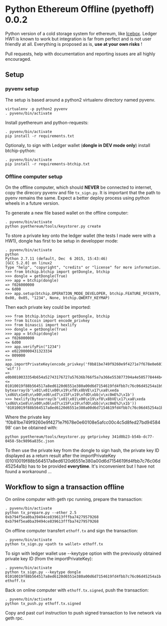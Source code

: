 # Python Ethereum Offline (pyethoff) 0.0.2

Python version of a cold storage system for ethereum, like [Icebox](https://github.com/ConsenSys/icebox).
Ledger HW1 is known to work but integration is far from perfect and is not user friendly at all.
Everything is proposed as is, **use at your own risks** !

Pull requests, help with documentation and reporting issues are all highly encouraged.

## Setup

### pyvenv setup
The setup is based around a python2 virtualenv directory named pyvenv.

```
virtualenv -p python2 pyvenv
. pyvenv/bin/activate
```

Install pyethereum and python-requests:
```
. pyvenv/bin/activate
pip install -r requirements.txt
```

Optionaly, to sign with Ledger wallet (**dongle in DEV mode only**) install btchip-python:
```
. pyvenv/bin/activate
pip install -r requirements-btchip.txt
```

### Offline computer setup

On the offline computer, which should **NEVER** be connected to internet, copy the direcory pyvenv and file `tx_sign.py`. It is important that the path to pyenv remains the same. Expect a better deploy process using python wheels in a future version.

To generate a new file based wallet on the offline computer:

```
. pyvenv/bin/activate
python pyethereum/tools/keystorer.py create
```

To store a private key onto the ledger wallet (the tests I made were with a HW1), dongle has first to be setup in developper mode:

```
. pyvenv/bin/activate
python
Python 2.7.11 (default, Dec  6 2015, 15:43:46)
[GCC 5.2.0] on linux2
Type "help", "copyright", "credits" or "license" for more information.
>>> from btchip.btchip import getDongle, btchip
>>> dongle = getDongle(True)
>>> app = btchip(dongle)
=> f026000000
<= 6d00
>>> app.setup(btchip.OPERATION_MODE_DEVELOPER, btchip.FEATURE_RFC6979, 0x00, 0x05, "1234", None, btchip.QWERTY_KEYMAP)
```

Then each private key could be imported:
```
>>> from btchip.btchip import getDongle, btchip
>>> from bitcoin import encode_privkey
>>> from binascii import hexlify
>>> dongle = getDongle(True)
>>> app = btchip(dongle)
=> f026000000
<= 6d00
>>> app.verifyPin("1234")
=> e02200000431323334
<= 009000
>>> app.importPrivateKey(encode_privkey('f0b81be749f9260e9f4271e7f678e0e60108e5afcc00c4c5d8fed27bd9458498', 'wif'))
=> e0b0010033354b654a52743176727a57636b766f5a7a366e553877394a4e505778444b415068357748334b7964566b656e726459534a6e54
<= 01010019f88b564517a8ed6120d6551e380a00d6d7154619fd4fbb7c76c06d45254a1b9000
bytearray(b'\x01\x01\x00\x19\xf8\x8bVE\x17\xa8\xeda \xd6U\x1e8\n\x00\xd6\xd7\x15F\x19\xfdO\xbb|v\xc0mE%J\x1b')
>>> hexlify(bytearray(b'\x01\x01\x00\x19\xf8\x8bVE\x17\xa8\xeda \xd6U\x1e8\n\x00\xd6\xd7\x15F\x19\xfdO\xbb|v\xc0mE%J\x1b'))
'01010019f88b564517a8ed6120d6551e380a00d6d7154619fd4fbb7c76c06d45254a1b'
```

Where the private key 'f0b81be749f9260e9f4271e7f678e0e60108e5afcc00c4c5d8fed27bd9458498' can be obtained with:
```
python pyethereum/tools/keystorer.py getprivkey 341d0b23-b54b-dc77-0458-5bc9896a835c.json
```

To then use the private key from the dongle to sign hash, the private key ID displayed as a return result after the importPrivateKey (01010019f88b564517a8ed6120d6551e380a00d6d7154619fd4fbb7c76c06d45254a1b) has to be provided **everytime**. It's inconvenient but I have not found a workaround ...

## Workflow to sign a transaction offline

On online computer with geth rpc running, prepare the transaction:
```
. pyvenv/bin/activate
python tx_prepare.py --ether 2.5 0xb794f5ea0ba39494ce839613fffba74279579268 0xb794f5ea0ba39494ce839613fffba74279579268
```

On offline computer transfert `ethoff.tx` and sign the transaction:
```
. pyvenv/bin/activate
python tx_sign.py <path to wallet> ethoff.tx
```

To sign with ledger wallet use --keytype option with the previously obtained private key ID (from the importPrivateKey):
```
. pyvenv/bin/activate
python tx_sign.py --keytype dongle 01010019f88b564517a8ed6120d6551e380a00d6d7154619fd4fbb7c76c06d45254a1b ethoff.tx
```

Back on online computer with `ethoff.tx.signed`, push the transaction:
```
. pyvenv/bin/activate
python tx_push.py ethoff.tx.signed
```

Copy and past curl instruction to push signed transaction to live network via geth rpc.

